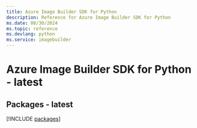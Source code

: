 ```yaml
---
title: Azure Image Builder SDK for Python
description: Reference for Azure Image Builder SDK for Python
ms.date: 08/30/2024
ms.topic: reference
ms.devlang: python
ms.service: imagebuilder
---
```

# Azure Image Builder SDK for Python - latest
## Packages - latest
[!INCLUDE [packages](image-builder-index.md)]